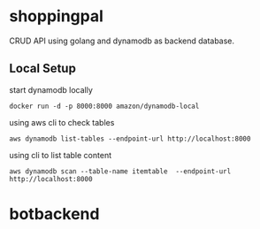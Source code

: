 # shoppingpal

CRUD API using golang and dynamodb as backend database.

## Local Setup


start dynamodb locally

```
docker run -d -p 8000:8000 amazon/dynamodb-local

```

using aws cli to check tables

```
aws dynamodb list-tables --endpoint-url http://localhost:8000

```

using cli to list table content

```
aws dynamodb scan --table-name itemtable  --endpoint-url http://localhost:8000

```
# botbackend
